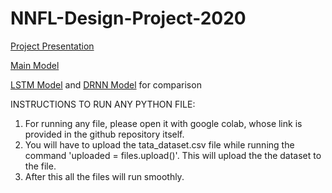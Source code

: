 # NNFL-Design-Project-2020

[Project Presentation](https://github.com/niravbhandari2000/NNFL-Design-Project-2020/blob/master/NNFL%20Project%20Presentation.pdf)

[Main Model](https://github.com/niravbhandari2000/NNFL-Design-Project-2020/blob/master/ADRNN_Model_Final.ipynb)

[LSTM Model](https://github.com/niravbhandari2000/NNFL-Design-Project-2020/blob/master/LSTM_model_for_comparision.ipynb)
and 
[DRNN Model](https://github.com/niravbhandari2000/NNFL-Design-Project-2020/blob/master/DRNN_model_for_comparision.ipynb)
for comparison
 
INSTRUCTIONS TO RUN ANY PYTHON FILE:
1) For running any file, please open it with google colab, whose link is provided in the github repository itself. 
2) You will have to upload the tata_dataset.csv file while running the command 'uploaded = files.upload()'. This will upload the 
   the dataset to the file.
3) After this all the files will run smoothly.
